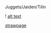 Juggets/Jaiden/Tilín

! [alt text](https://encrypted-tbn0.gstatic.com/images?q=tbn:ANd9GcTGFHcBkMe3EM2Fpyha1ffHDJGvmF5Ezlj7sCX6EZFgOw&s)

[strawpage](https://straw.page/make?id=redbow)
